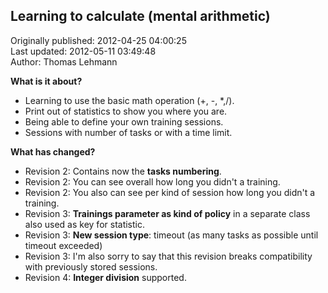 ## Learning to calculate (mental arithmetic)  
Originally published: 2012-04-25 04:00:25  
Last updated: 2012-05-11 03:49:48  
Author: Thomas Lehmann  
  
**What is it about?**
 * Learning to use the basic math operation (+, -, *,/).
 * Print out of statistics to show you where you are.
 * Being able to define your own training sessions.
 * Sessions with number of tasks or with a time limit.

**What has changed?**

 * Revision 2: Contains now the **tasks numbering**.
 * Revision 2: You can see overall how long you didn't a training.
 * Revision 2: You also can see per kind of session how long you didn't a training.
 * Revision 3: **Trainings parameter as kind of policy** in a separate class also used as key for statistic.
 * Revision 3: **New session type**: timeout (as many tasks as possible until timeout exceeded)
 * Revision 3: I'm also sorry to say that this revision breaks compatibility with previously stored sessions.
 * Revision 4: **Integer division** supported.